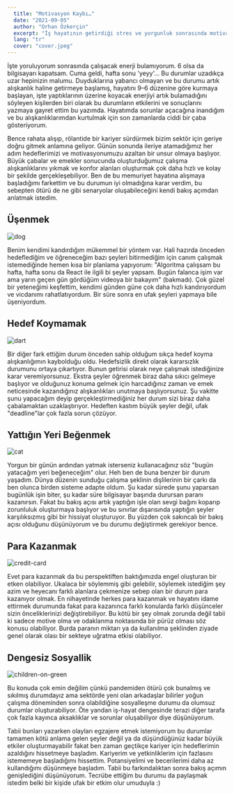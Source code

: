 ```yaml
---
  title: "Motivasyon Kaybı…"
  date: "2021-09-05"
  author: "Orhan Özkerçin"
  excerpt: "İş hayatının getirdiği stres ve yorgunluk sonrasında motivasyon kaybı yaşamak çok normal bir durum. Bu yazıda motivasyon kaybı yaşadığım durumu ve bunun sonuçlarını anlatmaya çalıştım."
  lang: "tr"
  cover: "cover.jpeg"
---
```


İşte yoruluyorum sonrasında çalışacak enerji bulamıyorum. 6 olsa da bilgisayarı kapatsam. Cuma geldi, hafta sonu 'yeyy'… Bu durumlar uzadıkça uzar hepinizin malumu. Duyduklarına yabancı olmayan ve bu durumu artık alışkanlık haline getirmeye başlamış, hayatını 9–6 düzenine göre kurmaya başlayan, işte yaptıklarının üzerine koyacak enerjiyi artık bulamadığını söyleyen kişilerden biri olarak bu durumların etkilerini ve sonuçlarını yazmaya gayret ettim bu yazımda. Hayatımda sorunlar açacağına inandığım ve bu alışkanlıklarımdan kurtulmak için son zamanlarda ciddi bir çaba gösteriyorum.

Bence rahata alışıp, rölantide bir kariyer sürdürmek bizim sektör için geriye doğru gitmek anlamına geliyor. Günün sonunda ileriye atamadığımız her adım hedeflerimizi ve motivasyonumuzu azaltan bir unsur olmaya başlıyor. Büyük çabalar ve emekler sonucunda oluşturduğumuz çalışma alışkanlıklarını yıkmak ve konfor alanları oluşturmak çok daha hızlı ve kolay bir şekilde gerçekleşebiliyor. Ben de bu memuriyet hayatına alışmaya başladığımı farkettim ve bu durumun iyi olmadığına karar verdim, bu sebepten ötürü de ne gibi senaryolar oluşabileceğini kendi bakış açımdan anlatmak istedim.

## Üşenmek

![dog](dog.jpeg)

Benim kendimi kandırdığım mükemmel bir yöntem var. Hali hazırda önceden hedeflediğim ve öğreneceğim bazı şeyleri bitirmediğim için canım çalışmak istemediğinde hemen kısa bir planlama yapıyorum: "Algoritma çalışsam bu hafta, hafta sonu da React ile ilgili bi şeyler yapsam. Bugün falanca işim var ama yarın geçen gün gördüğüm videoya bir bakayım" (bakmadı). Çok güzel bir yeteneğimi keşfettim, kendimi günden güne çok daha hızlı kandırıyordum ve vicdanımı rahatlatıyordum. Bir süre sonra en ufak şeyleri yapmaya bile üşeniyordum.

## Hedef Koymamak

![dart](dart.jpeg)

Bir diğer fark ettiğim durum önceden sahip olduğum sıkça hedef koyma alışkanlığımın kaybolduğu oldu. Hedefsizlik direkt olarak kararsızlık durumunu ortaya çıkartıyor. Bunun getirisi olarak neye çalışmak istediğinize karar veremiyorsunuz. Ekstra şeyler öğrenmek biraz daha sıkıcı gelmeye başlıyor ve olduğunuz konuma gelmek için harcadığınız zaman ve emek neticesinde kazandığınız alışkanlıkları unutmaya başlıyorsunuz. Şu vakitte şunu yapacağım deyip gerçekleştirmediğiniz her durum sizi biraz daha çabalamaktan uzaklaştırıyor. Hedeften kastım büyük şeyler değil, ufak "deadline"lar çok fazla sorun çözüyor.

## Yattığın Yeri Beğenmek

![cat](cat.jpeg)

Yorgun bir günün ardından yatmak isterseniz kullanacağınız söz "bugün yatacağım yeri beğeneceğim" olur. Heh ben de buna benzer bir durum yaşadım. Dünya düzenin sunduğu çalışma şeklinin dişlilerinin bir çarkı da ben olunca birden sisteme adapte oldum. Şu kadar sürede şunu yaparsan bugünlük işin biter, şu kadar süre bilgisayar başında durursan paranı kazanırsın. Fakat bu bakış açısı artık yaptığın işle olan sevgi bağını koparıp zorunluluk oluşturmaya başlıyor ve bu sınırlar dışarısında yaptığın şeyler karşılıksızmış gibi bir hissiyat oluşturuyor. Bu yüzden çok sakıncalı bir bakış açısı olduğunu düşünüyorum ve bu durumu değiştirmek gerekiyor bence.

## Para Kazanmak

![credit-card](credit-card.jpeg)

Evet para kazanmak da bu perspektiften baktığımızda engel oluşturan bir etken olabiliyor. Ukalaca bir söylemmiş gibi gelebilir, söylemek istediğim şey azim ve heyecanı farklı alanlara çekmenize sebep olan bir durum para kazanıyor olmak. En nihayetinde herkes para kazanmak ve hayatını idame ettirmek durumunda fakat para kazanınca farklı konularda farklı düşünceler sizin önceliklerinizi değiştirebiliyor. Bu kötü bir şey olmak zorunda değil tabii ki sadece motive olma ve odaklanma noktasında bir pürüz olması söz konusu olabiliyor. Burda paranın miktarı ya da kullanılma şeklinden ziyade genel olarak olası bir sekteye uğratma etkisi olabiliyor.

## Dengesiz Sosyallik

![children-on-green](children-on-green.jpeg)

Bu konuda çok emin değilim çünkü pandemiden ötürü çok bunalmış ve sıkılmış durumdayız ama sektörde yeni olan arkadaşlar bilirler yoğun çalışma döneminden sonra olabildiğine sosyalleşme durumu da olumsuz durumlar oluşturabiliyor. Öte yandan iş-hayat dengesinde terazi diğer tarafa çok fazla kayınca aksaklıklar ve sorunlar oluşabiliyor diye düşünüyorum.

Tabii bunları yazarken olayları egzajere etmek istemiyorum bu durumlar tamamen kötü anlama gelen şeyler değil ya da düşündüğünüz kadar büyük etkiler oluşturmayabilir fakat ben zaman geçtikçe kariyer için hedeflerimin azaldığını hissetmeye başladım. Kariyerim ve yetkinliklerim için fazlasını istememeye başladığımı hissettim. Potansiyelimi ve becerilerimi daha az kullandığımı düşünmeye başladım. Tabii bu farkındalıktan sonra bakış açımın genişlediğini düşünüyorum. Tecrübe ettiğim bu durumu da paylaşmak istedim belki bir kişide ufak bir etkim olur umuduyla :)

